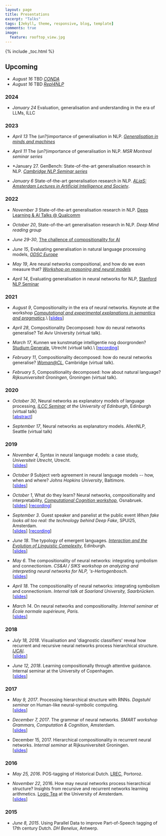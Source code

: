 ```yaml
---
layout: page
title: Presentations
excerpt: "Talks"
tags: [Jekyll, theme, responsive, blog, template]
comments: true
image: 
  feature: rooftop_view.jpg
---
```


{% include _toc.html %}

## Upcoming

* *August 16* TBD [*CONDA*](https://conda-workshop.github.io/)
* *August 16* TBD [*Repl4NLP*](http://www.wikicfp.com/cfp/servlet/event.showcfp?eventid=178782&copyownerid=320)

### 2024

* *January 24* Evaluation, generalisation and understanding in the era of LLMs, ILLC

### 2023

* *April 13* The (un?)importance of generalisation in NLP. [*Generalisation in minds and machines*](https://mindandmachine.blogs.bristol.ac.uk/)

* *April 11* The (un?)importance of generalisation in NLP. *MSR Montreal seminar series*

* *January 27. GenBench: State-of-the-art generalisation research in NLP. [*Cambridge NLP Seminar series*](https://talks.cam.ac.uk/show/index/6401)

* *January 6* State-of-the-art generalisation research in NLP. [*ALiaS: Amsterdam Lectures in Artificial Intelligence and Society*](https://staff.fnwi.uva.nl/w.zuidema/alias-2023/).

### 2022

* *November 3* State-of-the-art generalisation research in NLP. <a href="https://www.meetup.com/it-IT/deep-learning-ai/events/289147565/">Deep Learning & AI Talks @ Qualcomm</a>

* *October 20*, State-of-the-art generalisation research in NLP. *Deep Mind reading group*

* *June 29-30*, <a href="https://compositionalintelligence.github.io/" target="_blank">The challence of compositionality for AI</a>

* *June 15*, Evaluating generalisation in natural language processing models, <a href="https://odsc.com/speakers/evaluating-generalisation-in-natural-language-processing-models/" target="_blank">*ODSC Europe*</a>

* *May 19*, Are neural networks compositional, and how do we even measure that? [*Workshop on reasoning and neural models*](https://www.jakubszymanik.com/CoSaQ/events/workshop-on-reasoning-neural-models/)

* *April 14*, Evaluating generalisation in neural networks for NLP, [Stanford NLP Seminar](https://nlp.stanford.edu/seminar/)

### 2021

* *August 9*, Compositionality in the era of neural networks. Keynote at the workshop [*Computational and experimental explanations in semantics and pragmatics*](https://www.jakubszymanik.com/CoSaQ/events/explanations-semantics).\\
[[<font color='blue'>slides</font>](ComputationalPragmatics09-08-2021)]


* *April 28*, Compositionality Decomposed: how do neural networks generalise? Tel Aviv University (virtual talk).

* *March 17*, Kunnen we kunstmatige intelligentie nog doorgronden? [Studium Generale](https://www.sg.uu.nl/sprekers/dieuwke-hupkes), Utrecht (virtual talk).\\
[[<font color='blue'>recording</font>](https://www.sg.uu.nl/video/2021/03/kunnen-we-kunstmatige-intelligentie-nog-doorgronden)]

* *February 11*, Compositionality decomposed: how do neural networks generalise? [*Woman@CL*](https://talks.cam.ac.uk/talk/index/157291), Cambridge (virtual talk).

* *February 5*, Compositionality decomposed: how about natural language? *Rijksuniversiteit Groningen*, Groningen (virtual talk).

### 2020

* *October 30*, Neural networks as explanatory models of language processing, *[ILCC Seminar](https://web.inf.ed.ac.uk/ilcc/news-events) at the University of Edinburgh*, Edinburgh (virtual talk)<br>
[[<font color='blue'>abstract</font>](talks/ILCC_abstract.txt)]


* *September 17*, Neural networks as explanatory models. AllenNLP, Seattle (virtual talk)

### 2019

* *November 4*, Syntax in neural language models: a case study, *Universiteit Utrecht*, Utrecht.<br>
[[<font color='blue'>slides</font>](talks/UU15-11-2019.pdf)]

* *October 9* Subject verb agreement in neural language models -- how, when and where? *Johns Hopkins University*, Baltimore.  
[[<font color='blue'>slides</font>](talks/JHU09-10-2019.pdf)]

*  *October 1*, What do they learn? Neural networks, compositionality and interpretability, [*Computational Cognition workshop*](http://www.comco2019.com), Osnabruek.  
[[<font color='blue'>slides</font>](talks/Osnabruek01-10-2019.pdf)]
[[<font color='blue'>recording</font>](https://www.youtube.com/watch?time_continue=1&v=qspEr33ql3o)]

* *September 3*. Guest speaker and panelist at the public event *When fake looks all too real: the technology behind Deep Fake*, SPUI25, Amsterdam.  
[[<font color='blue'>slides</font>](talks/DeepFake03-09-2019.pdf)]
[[<font color='blue'>recording</font>](https://www.facebook.com/spui25/videos/vb.603406399729064/742682212852885/?type=2&theater)]

* *June 18*. The typology of emergent languages.  [*Interaction and the Evolution of Linguistic Complexity*](https://www.lel.ed.ac.uk/cle/index.php/ielc2019), Edinburgh.  
[[<font color='blue'>slides</font>](talks/IELC18-06-2019.pdf)]

* *May 6*. The compositionality of neural networks: integrating symbolism and connectionism. 
*CS&AI / SIKS workshop on analyzing and interpreting neural networks for NLP, 's-Hertogenbosch.*  
[[<font color='blue'>slides</font>](talks/BlackboxNL18-5-6.pdf)]

* *April 18*. The compositionality of neural networks: integrating symbolism and connectionism. 
*Internal talk at Saarland University, Saarbrücken.*  
[[<font color='blue'>slides</font>](talks/Saarbrucken18-4-2019.pdf)]

* *March 14*. On neural networks and compositionality. 
*Internal seminar at École normale supérieure, Paris.*  
[[<font color='blue'>slides</font>](talks/ENS14-3-2019.pdf)]

### 2018

* *July 18, 2018*. Visualisation and 'diagnostic classifiers' reveal how recurrent and recursive neural networks process hierarchical structure. [*IJCAI*](http://static.ijcai.org/2018-Program.html).  
[[<font color='blue'>slides</font>](talks/IJCAI18-07-2018.pdf)]

* *June 12, 2018*. Learning compositionally through attentive guidance. Internal seminar at the University of Copenhagen.  
[[<font color='blue'>slides</font>](talks/Copenhagen12-06-2018.pdf)]


### 2017

* *May 9, 2017*. Processing hierarchical structure with RNNs. *Dagstuhl seminar* on Human-like neural-symbolic computing.  
[[<font color='blue'>slides</font>](talks/Dagstuhl10-05-2017.pdf)]

* *December 7, 2017*. The grammar of neural networks. *SMART workshop Grammars, Computation & Cognition*, Amsterdam.  
[[<font color='blue'>slides</font>](talks/SMART06-05-2017.pdf)]

* December 15, 2017. Hierarchical compositionality in recurrent neural networks. *Internal seminar* at Rijksuniversiteit Groningen.  
[[<font color='blue'>slides</font>](talks/Groningen15-12-2017.pdf)]

### 2016 

* *May 25, 2016*. POS-tagging of Historical Dutch. [LREC](http://lrec2016.lrec-conf.org/en/conference-programme/accepted-papers/), Portoroz.

* *November 22*, 2016. How may neural networks process hierarchical structure? Insights from recursive and recurrent networks learning arithmetics. [Logic Tea](http://events.illc.uva.nl/logic_tea/) at the University of Amsterdam.  
[[<font color='blue'>slides</font>](talks/logic_tea_22-11-2016.pdf)]

### 2015

* *June 8, 2015*. Using Parallel Data to improve Part-of-Speech tagging of 17th century Dutch. *DH Benelux*, Antwerp.

